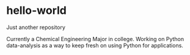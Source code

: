 # hello-world
Just another repository

Currently a Chemical Engineering Major in college. Working on Python data-analysis as a way to keep fresh on using Python for applications.
